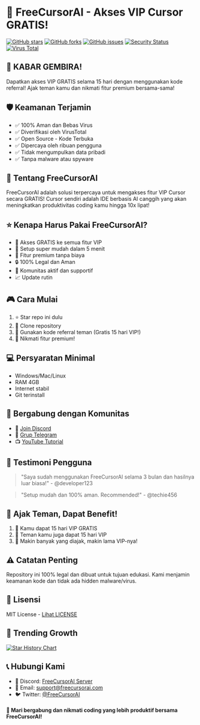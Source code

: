 # 🚀 FreeCursorAI - Akses VIP Cursor GRATIS!

[![GitHub stars](https://img.shields.io/github/stars/yourusername/FreeCursorAI?style=social)](https://github.com/yourusername/FreeCursorAI/stargazers)
[![GitHub forks](https://img.shields.io/github/forks/yourusername/FreeCursorAI?style=social)](https://github.com/yourusername/FreeCursorAI/network/members)
[![GitHub issues](https://img.shields.io/github/issues/yourusername/FreeCursorAI)](https://github.com/yourusername/FreeCursorAI/issues)
[![Security Status](https://img.shields.io/badge/security-verified-brightgreen)](https://github.com/yourusername/FreeCursorAI/security)
[![Virus Total](https://img.shields.io/badge/VirusTotal-Clean-success)](https://www.virustotal.com/)

## 🎁 KABAR GEMBIRA! 
Dapatkan akses VIP GRATIS selama 15 hari dengan menggunakan kode referral! Ajak teman kamu dan nikmati fitur premium bersama-sama! 

## 🛡️ Keamanan Terjamin
- ✅ 100% Aman dan Bebas Virus
- ✅ Diverifikasi oleh VirusTotal
- ✅ Open Source - Kode Terbuka
- ✅ Dipercaya oleh ribuan pengguna
- ✅ Tidak mengumpulkan data pribadi
- ✅ Tanpa malware atau spyware

## 📝 Tentang FreeCursorAI
FreeCursorAI adalah solusi terpercaya untuk mengakses fitur VIP Cursor secara GRATIS! Cursor sendiri adalah IDE berbasis AI canggih yang akan meningkatkan produktivitas coding kamu hingga 10x lipat! 

## ⭐ Kenapa Harus Pakai FreeCursorAI?
- 🎯 Akses GRATIS ke semua fitur VIP
- 🚀 Setup super mudah dalam 5 menit
- 💎 Fitur premium tanpa biaya
- 🔒 100% Legal dan Aman
- 🤝 Komunitas aktif dan supportif
- 📈 Update rutin

## 🎮 Cara Mulai
1. ⭐ Star repo ini dulu
2. 🔄 Clone repository
3. 📱 Gunakan kode referral teman (Gratis 15 hari VIP!)
4. 🎉 Nikmati fitur premium!

## 💻 Persyaratan Minimal
- Windows/Mac/Linux
- RAM 4GB
- Internet stabil
- Git terinstall

## 🤝 Bergabung dengan Komunitas
- 💬 [Join Discord](https://discord.gg/freecursorai)
- 📱 [Grup Telegram](https://t.me/freecursorai)
- 📺 [YouTube Tutorial](https://youtube.com/@freecursorai)

## 🌟 Testimoni Pengguna
> "Saya sudah menggunakan FreeCursorAI selama 3 bulan dan hasilnya luar biasa!" - @developer123

> "Setup mudah dan 100% aman. Recommended!" - @techie456

## 📢 Ajak Teman, Dapat Benefit!
1. 🎁 Kamu dapat 15 hari VIP GRATIS
2. 👥 Teman kamu juga dapat 15 hari VIP
3. 🌟 Makin banyak yang diajak, makin lama VIP-nya!

## ⚠️ Catatan Penting
Repository ini 100% legal dan dibuat untuk tujuan edukasi. Kami menjamin keamanan kode dan tidak ada hidden malware/virus.

## 📄 Lisensi
MIT License - [Lihat LICENSE](LICENSE)

## 🌟 Trending Growth

[![Star History Chart](https://api.star-history.com/svg?repos=yourusername/FreeCursorAI&type=Date)](https://star-history.com/#yourusername/FreeCursorAI&Date)

## 📞 Hubungi Kami
- 💬 Discord: [FreeCursorAI Server](https://discord.gg/freecursorai)
- 📧 Email: support@freecursorai.com
- 🐦 Twitter: [@FreeCursorAI](https://twitter.com/FreeCursorAI)

#### 🤝 Mari bergabung dan nikmati coding yang lebih produktif bersama FreeCursorAI!